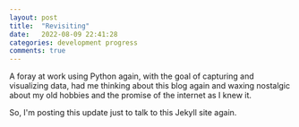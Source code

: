 ```yaml
---
layout: post
title:  "Revisiting"
date:   2022-08-09 22:41:28
categories: development progress
comments: true
---
```


A foray at work using Python again, with the goal of capturing and visualizing data, had me thinking about this blog again and waxing nostalgic about my old hobbies and the promise of the internet as I knew it.

So, I'm posting this update just to talk to this Jekyll site again.
